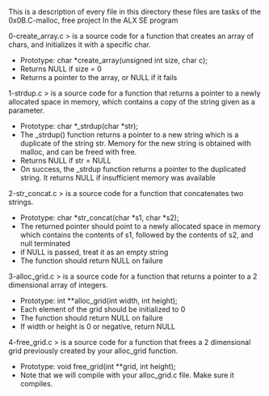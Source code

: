 This is a description of every file in this directory
these files are tasks of the 0x0B.C-malloc, free project
In the ALX SE program

0-create_array.c > is a source code for a function that creates an array of chars, and initializes it with a specific char.
- Prototype: char *create_array(unsigned int size, char c);
- Returns NULL if size = 0
- Returns a pointer to the array, or NULL if it fails

1-strdup.c > is a source code for a function that  returns a pointer to a newly allocated space in memory, which contains a copy of the string given as a parameter.
- Prototype: char *_strdup(char *str);
- The _strdup() function returns a pointer to a new string which is a duplicate of the string str. Memory for the new string is obtained with malloc, and can be freed with free.
- Returns NULL if str = NULL
- On success, the _strdup function returns a pointer to the duplicated string. It returns NULL if insufficient memory was available

2-str_concat.c > is a source code for a function that concatenates two strings.
- Prototype: char *str_concat(char *s1, char *s2);
- The returned pointer should point to a newly allocated space in memory which contains the contents of s1, followed by the contents of s2, and null terminated
- if NULL is passed, treat it as an empty string
- The function should return NULL on failure

3-alloc_grid.c > is a source code for a function that returns a pointer to a 2 dimensional array of integers.
- Prototype: int **alloc_grid(int width, int height);
- Each element of the grid should be initialized to 0
- The function should return NULL on failure
- If width or height is 0 or negative, return NULL

4-free_grid.c > is a source code for a function that frees a 2 dimensional grid previously created by your alloc_grid function.
- Prototype: void free_grid(int **grid, int height);
- Note that we will compile with your alloc_grid.c file. Make sure it compiles.
